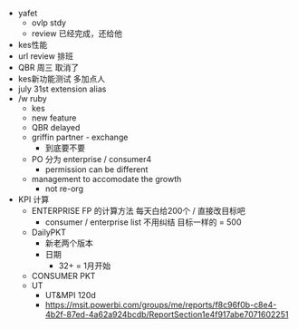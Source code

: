 - yafet
	- ovlp stdy
	- review 已经完成，还给他
- kes性能
- url review 排班
- QBR 周三 取消了
- kes新功能测试 多加点人
- july 31st extension alias
- /w ruby
	- kes
	- new feature
	- QBR delayed
	- griffin partner - exchange
		- 到底要不要
	- PO 分为 enterprise / consumer4
		- permission can be different
	- management to accomodate the growth
		- not re-org
- KPI 计算
	- ENTERPRISE FP 的计算方法 每天白给200个 / 直接改目标吧
		- consumer / enterprise list 不用纠结 目标一样的 = 500
	- DailyPKT
		- 新老两个版本
		- 日期
			- 32+ = 1月开始
	- CONSUMER PKT
	- UT
		- UT&MPI 120d
		- https://msit.powerbi.com/groups/me/reports/f8c96f0b-c8e4-4b2f-87ed-4a62a924bcdb/ReportSection1e4f917abe7071602251